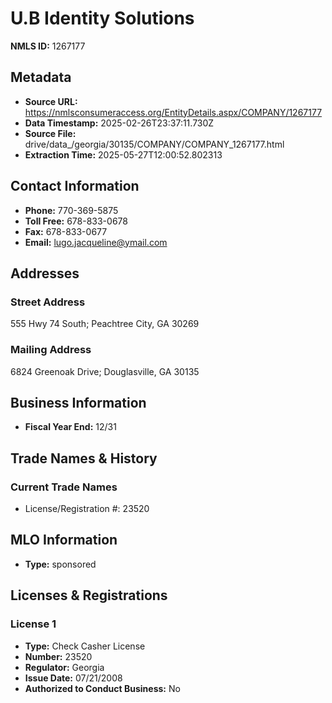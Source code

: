 # U.B Identity Solutions

**NMLS ID:** 1267177

## Metadata
- **Source URL:** https://nmlsconsumeraccess.org/EntityDetails.aspx/COMPANY/1267177
- **Data Timestamp:** 2025-02-26T23:37:11.730Z
- **Source File:** drive/data_/georgia/30135/COMPANY/COMPANY_1267177.html
- **Extraction Time:** 2025-05-27T12:00:52.802313

## Contact Information
- **Phone:** 770-369-5875
- **Toll Free:** 678-833-0678
- **Fax:** 678-833-0677
- **Email:** lugo.jacqueline@ymail.com

## Addresses
### Street Address
555 Hwy 74 South; Peachtree City, GA 30269

### Mailing Address
6824 Greenoak Drive; Douglasville, GA 30135

## Business Information
- **Fiscal Year End:** 12/31

## Trade Names & History
### Current Trade Names
- License/Registration #: 23520

## MLO Information
- **Type:** sponsored

## Licenses & Registrations

### License 1
- **Type:** Check Casher License
- **Number:** 23520
- **Regulator:** Georgia
- **Issue Date:** 07/21/2008
- **Authorized to Conduct Business:** No
